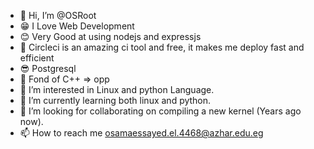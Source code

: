 - 👋 Hi, I’m @OSRoot
- 😁 I Love Web Development
- 😊 Very Good at using nodejs and expressjs
- 🙌 Circleci is an amazing ci tool and free, it makes me deploy fast and efficient
- 😎 Postgresql 
- 💪 Fond of C++ => opp
- 👀 I’m interested in Linux and python Language.
- 🌱 I’m currently learning both linux and python.
- 💞️ I’m looking for collaborating on compiling a new kernel (Years ago now).
- 📫 How to reach me <osamaessayed.el.4468@azhar.edu.eg>

<!---
OSRoot/OSRoot is a ✨ special ✨ repository because its `README.md` (this file) appears on your GitHub profile.
You can click the Preview link to take a look at your changes.
--->
